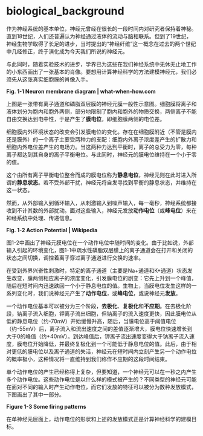 # biological\_background

作为神经系统的基本单位，神经元曾经在很长的一段时间内对研究者保持着神秘。直到18世纪，人们还普遍认为神经通过液体的流动与脑相联系。但到了19世纪，神经生物学取得了长足的进步，当时提出的“神经纤维”这一概念在过去的两个世纪中几经修正，终于演化成为今天我们所说的神经元。

与此同时，随着实验技术的进步，学界已为这些在我们神经系统中无休无止地工作的小东西画出了一张基本的肖像。要想用计算神经科学的方法建模神经元，我们必须先从这张真实细胞膜的肖像入手。

 **Fig. 1-1 Neuron membrane diagram \| what-when-how.com**

上图是一张带有离子通道和磷脂双层膜的神经元膜一般性示意图。细胞膜将离子和液体划分为胞内和胞外两侧，部分地限制了胞内和胞外的物质交换，两侧离子不能自由交换达到电中性，于是产生了**膜电位**，即细胞膜两侧的电位差。

细胞膜内外环境状态的改变会引发膜电位的变化。存在在细胞膜附近（不管是膜内还是膜外）的一个离子主要受两种力的支配：细胞内外离子浓度差产生的扩散力和细胞内外电位差产生的电场力。当这两种力达到平衡时，离子的总受力为零，每种离子都达到其自身的离子平衡电位。与此同时，神经元的膜电位维持在一个小于零的值。

这个由所有离子平衡电位整合而成的膜电位称为**静息电位**，神经元则在此时进入所谓的**静息状态**。若不受外部干扰，神经元将自发寻找到平衡的静息状态，并维持在这一状态。

然而，从外部输入到循环输入，从刺激输入到噪声输入，每一毫秒，神经系统都接收到不计其数的外部扰动。面对这些输入，神经元发放**动作电位**（或**峰电位**）来在神经系统中处理、传递信息。

 **Fig. 1-2 Action Potential \| Wikipedia**

图1-2中画出了神经元膜电位在一个动作电位中随时间的变化。由于比如说，外部输入引起的环境变化，图1-1中疏水性磷脂双层膜上的离子通道会在打开和关闭的状态之间切换，调控着离子穿过离子通道进行交换的速率。

在受到外界兴奋性刺激时，特定的离子通道（主要是Na+通道和K+通道）状态发生改变，膜两侧相应离子的浓度变化，引发膜电位的剧变：它先上升到一个峰值，随后在短时间内迅速跌回一个小于静息电位的值。生物上，当膜电位发生这样的一系列变化时，我们说神经元产生了**动作电位**，或**峰电位**，或说神经元**发放**。

一个动作电位基本可以被分为三个阶段，**去极化**、**复极化**和**不应期**。在去极化阶段，钠离子流入细胞，钾离子流出细胞，但钠离子的流入速度更快，因此膜电位从低的静息电位（约-70mV）开始缓慢升高，随后，当膜电位高于阈值电位（约-55mV）后，离子流入和流出速度之间的差值逐渐增大，膜电位快速增长到大于0的峰值（约+40mV）。到达峰值后，钾离子流出速度变得大于钠离子流入速度，膜电位开始降低，并最终复极化到一个可能低于静息电位的值。此后，由于相对更低的膜电位以及离子通道的失活，神经元在短时间内立刻产生另一个动作电位的概率极小，这种情况将一直维持到我们称作不应期的这段时间结束。

单个动作电位的产生已经称得上复杂，但要知道，一个神经元可以在一秒之内产生多个动作电位。这些动作电位是以什么样的模式被产生的？不同类型的神经元可能在面对不同的输入时产生动作电位，而它们发放的特征可以被分为数种发放模式，下图画出了其中一部分。

**Figure 1-3 Some firing patterns**

在单神经元层面上，动作电位的形状和上述的发放模式正是计算神经科学的建模目标。

